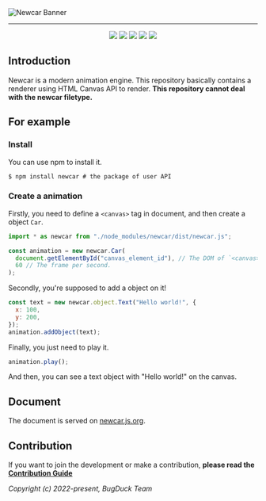 <picture>
  <source media="(prefers-color-scheme: dark)" srcset="https://github.com/Bug-Duck/newcar/assets/73536163/0a17bf99-6ea5-483c-87f6-c9b284ad0030">
  <img alt="Newcar Banner" src="https://github.com/Bug-Duck/newcar/assets/73536163/02dc932c-b718-4f83-be2c-8e665760e2cd">
</picture>

<hr />

<p align="center">
  <img src="https://img.shields.io/github/stars/Bug-Duck/newcar?color=yellowgreen&logo=github&style=flat-square" />
  <img src="https://img.shields.io/github/forks/Bug-Duck/newcar?logo=github&style=flat-square" />
  <img src="https://img.shields.io/github/license/Bug-Duck/newcar?color=skyblue&logo=github&style=flat-square" />
  <a href="https://twitter.com/bugduckteam"><img src="https://shields.io/badge/team-BugDuck_Team-blue?logo=twitter&style=flat-square" /></a>
  <a href="https://t.me/newcarjs"><img src="https://shields.io/badge/telegram-newcarjs-skyblue?logo=telegram&style=flat-square" /></a>
</p>

## Introduction

Newcar is a modern animation engine. This repository basically contains a renderer using HTML Canvas API to render. **This repository cannot deal with the newcar filetype.**

## For example

### Install

You can use npm to install it.

```shell
$ npm install newcar # the package of user API
```

### Create a animation

Firstly, you need to define a `<canvas>` tag in document, and then create a object `Car`.

```javascript
import * as newcar from "./node_modules/newcar/dist/newcar.js";

const animation = new newcar.Car(
  document.getElementById("canvas_element_id"), // The DOM of `<canvas>`.
  60 // The frame per second.
);
```

Secondly, you're supposed to add a object on it!

```javascript
const text = new newcar.object.Text("Hello world!", {
  x: 100,
  y: 200,
});
animation.addObject(text);
```

Finally, you just need to play it.

```javascript
animation.play();
```

And then, you can see a text object with "Hello world!" on the canvas.

## Document

The document is served on [newcar.js.org](https://newcar.js.org).

## Contribution

If you want to join the development or make a contribution, **please read the [Contribution Guide](./doc/README.md)**

_Copyright (c) 2022-present, BugDuck Team_
